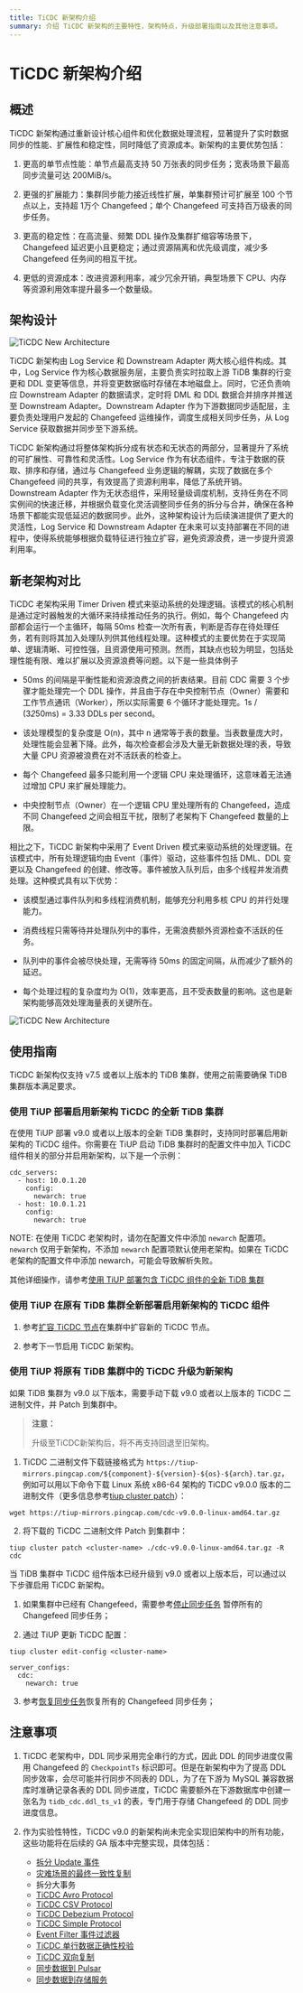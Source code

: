 ```yaml
---
title: TiCDC 新架构介绍
summary: 介绍 TiCDC 新架构的主要特性，架构特点，升级部署指南以及其他注意事项。
---
```


# TiCDC 新架构介绍

## 概述

TiCDC 新架构通过重新设计核心组件和优化数据处理流程，显著提升了实时数据同步的性能、扩展性和稳定性，同时降低了资源成本。新架构的主要优势包括：

1. 更高的单节点性能：单节点最高支持 50 万张表的同步任务；宽表场景下最高同步流量可达 200MiB/s。

2. 更强的扩展能力：集群同步能力接近线性扩展，单集群预计可扩展至 100 个节点以上，支持超 1万个 Changefeed；单个 Changefeed 可支持百万级表的同步任务。

3. 更高的稳定性：在高流量、频繁 DDL 操作及集群扩缩容等场景下，Changefeed 延迟更小且更稳定；通过资源隔离和优先级调度，减少多 Changefeed 任务间的相互干扰。

4. 更低的资源成本：改进资源利用率，减少冗余开销，典型场景下 CPU、内存等资源利用效率提升最多一个数量级。

## 架构设计

![TiCDC New Architecture](/media/ticdc/ticdc-new-arch-1.jpg)

TiCDC 新架构由 Log Service 和 Downstream Adapter 两大核心组件构成。其中，Log Service 作为核心数据服务层，主要负责实时拉取上游 TiDB 集群的行变更和 DDL 变更等信息，并将变更数据临时存储在本地磁盘上。同时，它还负责响应 Downstream Adapter 的数据请求，定时将 DML 和 DDL 数据合并排序并推送至 Downstream Adapter。Downstream Adapter 作为下游数据同步适配层，主要负责处理用户发起的 Changefeed 运维操作，调度生成相关同步任务，从 Log Service 获取数据并同步至下游系统。

TiCDC 新架构通过将整体架构拆分成有状态和无状态的两部分，显著提升了系统的可扩展性、可靠性和灵活性。Log Service 作为有状态组件，专注于数据的获取、排序和存储，通过与 Changefeed 业务逻辑的解耦，实现了数据在多个 Changefeed 间的共享，有效提高了资源利用率，降低了系统开销。 Downstream Adapter 作为无状态组件，采用轻量级调度机制，支持任务在不同实例间的快速迁移，并根据负载变化灵活调整同步任务的拆分与合并，确保在各种场景下都能实现低延迟的数据同步。此外，这种架构设计为后续演进提供了更大的灵活性，Log Service 和 Downstream Adapter 在未来可以支持部署在不同的进程中，使得系统能够根据负载特征进行独立扩容，避免资源浪费，进一步提升资源利用率。

## 新老架构对比

TiCDC 老架构采用 Timer Driven 模式来驱动系统的处理逻辑。该模式的核心机制是通过定时器触发的大循环来持续推动任务的执行。例如，每个 Changefeed 内部都会运行一个主循环，每隔 50ms 检查一次所有表，判断是否存在待处理任务，若有则将其加入处理队列供其他线程处理。这种模式的主要优势在于实现简单、逻辑清晰、可控性强，且资源使用可预测。然而，其缺点也较为明显，包括处理性能有限、难以扩展以及资源浪费等问题。以下是一些具体例子

- 50ms 的间隔是平衡性能和资源浪费之间的折衷结果。目前 CDC 需要 3 个步骤才能处理完一个 DDL 操作，并且由于存在中央控制节点（Owner）需要和工作节点通讯（Worker），所以实际需要 6 个循环才能处理完。1s / (3*2*50ms) = 3.33 DDLs per second。

- 该处理模型的复杂度是 O(n)，其中 n 通常等于表的数量。当表数量庞大时，处理性能会显著下降。此外，每次检查都会涉及大量无新数据处理的表，导致大量 CPU 资源被浪费在对不活跃表的检查上。

- 每个 Changefeed 最多只能利用一个逻辑 CPU 来处理循环，这意味着无法通过增加 CPU 来扩展处理能力。

- 中央控制节点（Owner）在一个逻辑 CPU 里处理所有的 Changefeed，造成不同 Changefeed 之间会相互干扰，限制了老架构下 Changefeed 数量的上限。

相比之下，TiCDC 新架构中采用了 Event Driven 模式来驱动系统的处理逻辑。在该模式中，所有处理逻辑均由 Event（事件）驱动，这些事件包括 DML、DDL 变更以及 Changefeed 的创建、修改等。事件被放入队列后，由多个线程并发消费处理。这种模式具有以下优势：

- 该模型通过事件队列和多线程消费机制，能够充分利用多核 CPU 的并行处理能力。

- 消费线程只需等待并处理队列中的事件，无需浪费额外资源检查不活跃的任务。

- 队列中的事件会被尽快处理，无需等待 50ms 的固定间隔，从而减少了额外的延迟。

- 每个处理过程的复杂度均为 O(1)，效率更高，且不受表数量的影响。这也是新架构能够高效处理海量表的关键所在。

![TiCDC New Architecture](/media/ticdc/ticdc-new-arch-2.jpg)

## 使用指南

TiCDC 新架构仅支持 v7.5 或者以上版本的 TiDB 集群，使用之前需要确保 TiDB 集群版本满足要求。

### 使用 TiUP 部署启用新架构 TiCDC 的全新 TiDB 集群

在使用 TiUP 部署 v9.0 或者以上版本的全新 TiDB 集群时，支持同时部署启用新架构的 TiCDC 组件。你需要在 TiUP 启动 TiDB 集群时的配置文件中加入 TiCDC 组件相关的部分并启用新架构，以下是一个示例：

```shell
cdc_servers:
  - host: 10.0.1.20
    config:
      newarch: true
  - host: 10.0.1.21
    config:
      newarch: true
```

NOTE: 在使用 TiCDC 老架构时，请勿在配置文件中添加 `newarch` 配置项。`newarch` 仅用于新架构，不添加 `newarch` 配置项默认使用老架构。如果在 TiCDC 老架构的配置文件中添加 newarch，可能会导致解析失败。

其他详细操作，请参考[使用 TiUP 部署包含 TiCDC 组件的全新 TiDB 集群](/ticdc/deploy-ticdc.md#使用-tiup-部署包含-ticdc-组件的全新-tidb-集群)

### 使用 TiUP 在原有 TiDB 集群全新部署启用新架构的 TiCDC 组件

1. 参考[扩容 TiCDC 节点](/scale-tidb-using-tiup.md#扩容-ticdc-节点)在集群中扩容新的 TiCDC 节点。

2. 参考下一节启用 TiCDC 新架构。

### 使用 TiUP 将原有 TiDB 集群中的 TiCDC 升级为新架构

如果 TiDB 集群为 v9.0 以下版本，需要手动下载 v9.0 或者以上版本的 TiCDC 二进制文件，并 Patch 到集群中。

> **注意：**
> 
> 升级至TiCDC新架构后，将不再支持回退至旧架构。

1. TiCDC 二进制文件下载链接格式为 `https://tiup-mirrors.pingcap.com/${component}-${version}-${os}-${arch}.tar.gz`，例如可以用以下命令下载 Linux 系统 x86-64 架构的 TiCDC v9.0.0 版本的二进制文件（更多信息参考[tiup cluster patch](/tiup/tiup-component-cluster-patch.md)）：

```shell
wget https://tiup-mirrors.pingcap.com/cdc-v9.0.0-linux-amd64.tar.gz
```

2. 将下载的 TiCDC 二进制文件 Patch 到集群中：

```shell
tiup cluster patch <cluster-name> ./cdc-v9.0.0-linux-amd64.tar.gz -R cdc
```

当 TiDB 集群中 TiCDC 组件版本已经升级到 v9.0 或者以上版本后，可以通过以下步骤启用 TiCDC 新架构。

1. 如果集群中已经有 Changefeed，需要参考[停止同步任务](/ticdc/ticdc-manage-changefeed.md#停止同步任务) 暂停所有的 Changefeed 同步任务；

2. 通过 TiUP 更新 TiCDC 配置：

```shell
tiup cluster edit-config <cluster-name>
```

```shell
server_configs:
  cdc:
    newarch: true
```

3. 参考[恢复同步任务](/ticdc/ticdc-manage-changefeed.md#恢复同步任务)恢复所有的 Changefeed 同步任务；

## 注意事项

1. TiCDC 老架构中，DDL 同步采用完全串行的方式，因此 DDL 的同步进度仅需用 Changefeed 的 `CheckpointTs` 标识即可。但是在新架构中为了提高 DDL 同步效率，会尽可能并行同步不同表的 DDL，为了在下游为 MySQL 兼容数据库时准确记录各表的 DDL 同步进度，TiCDC 需要额外在下游数据库中创建一张名为 `tidb_cdc.ddl_ts_v1` 的表，专门用于存储 Changefeed 的 DDL 同步进度信息。

2. 作为实验性特性，TiCDC v9.0 的新架构尚未完全实现旧架构中的所有功能，这些功能将在后续的 GA 版本中完整实现，具体包括：
    - [拆分 Update 事件](/ticdc/ticdc-split-update-behavior.md)
    - [灾难场景的最终一致性复制](/ticdc/ticdc-sink-to-mysql.md#灾难场景的最终一致性复制)
    - 拆分大事务
    - [TiCDC Avro Protocol](/ticdc/ticdc-avro-protocol.md)
    - [TiCDC CSV Protocol](/ticdc/ticdc-csv.md)
    - [TiCDC Debezium Protocol](/ticdc/ticdc-debezium.md)
    - [TiCDC Simple Protocol](/ticdc/ticdc-simple-protocol.md)
    - [Event Filter 事件过滤器](/ticdc/ticdc-filter.md#event-filter-事件过滤器-从-v620-版本开始引入)
    - [TiCDC 单行数据正确性校验](/ticdc/ticdc-integrity-check.md)
    - [TiCDC 双向复制](/ticdc/ticdc-bidirectional-replication.md)
    - [同步数据到 Pulsar](/ticdc/ticdc-sink-to-pulsar.md)
    - [同步数据到存储服务](/ticdc/ticdc-sink-to-cloud-storage.md)